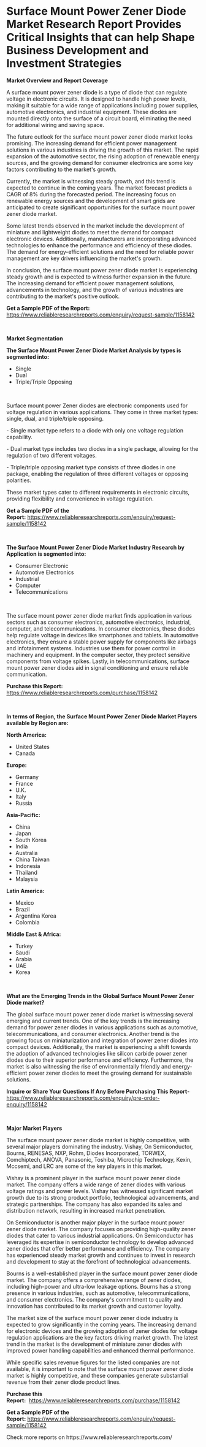 <p><h1>Surface Mount Power Zener Diode Market Research Report Provides Critical Insights that can help Shape Business Development and Investment Strategies</h1></p><p><strong>Market Overview and Report Coverage</strong></p>
<p><p>A surface mount power zener diode is a type of diode that can regulate voltage in electronic circuits. It is designed to handle high power levels, making it suitable for a wide range of applications including power supplies, automotive electronics, and industrial equipment. These diodes are mounted directly onto the surface of a circuit board, eliminating the need for additional wiring and saving space.</p><p>The future outlook for the surface mount power zener diode market looks promising. The increasing demand for efficient power management solutions in various industries is driving the growth of this market. The rapid expansion of the automotive sector, the rising adoption of renewable energy sources, and the growing demand for consumer electronics are some key factors contributing to the market's growth.</p><p>Currently, the market is witnessing steady growth, and this trend is expected to continue in the coming years. The market forecast predicts a CAGR of 8% during the forecasted period. The increasing focus on renewable energy sources and the development of smart grids are anticipated to create significant opportunities for the surface mount power zener diode market.</p><p>Some latest trends observed in the market include the development of miniature and lightweight diodes to meet the demand for compact electronic devices. Additionally, manufacturers are incorporating advanced technologies to enhance the performance and efficiency of these diodes. The demand for energy-efficient solutions and the need for reliable power management are key drivers influencing the market's growth.</p><p>In conclusion, the surface mount power zener diode market is experiencing steady growth and is expected to witness further expansion in the future. The increasing demand for efficient power management solutions, advancements in technology, and the growth of various industries are contributing to the market's positive outlook.</p></p>
<p><strong>Get a Sample PDF of the Report:</strong> <a href="https://www.reliableresearchreports.com/enquiry/request-sample/1158142">https://www.reliableresearchreports.com/enquiry/request-sample/1158142</a></p>
<p>&nbsp;</p>
<p><strong>Market Segmentation</strong></p>
<p><strong>The Surface Mount Power Zener Diode Market Analysis by types is segmented into:</strong></p>
<p><ul><li>Single</li><li>Dual</li><li>Triple/Triple Opposing</li></ul></p>
<p>&nbsp;</p>
<p><p>Surface mount power Zener diodes are electronic components used for voltage regulation in various applications. They come in three market types: single, dual, and triple/triple opposing. </p><p>- Single market type refers to a diode with only one voltage regulation capability.</p><p>- Dual market type includes two diodes in a single package, allowing for the regulation of two different voltages.</p><p>- Triple/triple opposing market type consists of three diodes in one package, enabling the regulation of three different voltages or opposing polarities. </p><p>These market types cater to different requirements in electronic circuits, providing flexibility and convenience in voltage regulation.</p></p>
<p><strong>Get a Sample PDF of the Report:</strong>&nbsp;<a href="https://www.reliableresearchreports.com/enquiry/request-sample/1158142">https://www.reliableresearchreports.com/enquiry/request-sample/1158142</a></p>
<p>&nbsp;</p>
<p><strong>The Surface Mount Power Zener Diode Market Industry Research by Application is segmented into:</strong></p>
<p><ul><li>Consumer Electronic</li><li>Automotive Electronics</li><li>Industrial</li><li>Computer</li><li>Telecommunications</li></ul></p>
<p>&nbsp;</p>
<p><p>The surface mount power zener diode market finds application in various sectors such as consumer electronics, automotive electronics, industrial, computer, and telecommunications. In consumer electronics, these diodes help regulate voltage in devices like smartphones and tablets. In automotive electronics, they ensure a stable power supply for components like airbags and infotainment systems. Industries use them for power control in machinery and equipment. In the computer sector, they protect sensitive components from voltage spikes. Lastly, in telecommunications, surface mount power zener diodes aid in signal conditioning and ensure reliable communication.</p></p>
<p><strong>Purchase this Report:</strong>&nbsp; <a href="https://www.reliableresearchreports.com/purchase/1158142">https://www.reliableresearchreports.com/purchase/1158142</a></p>
<p>&nbsp;</p>
<p><strong>In terms of Region, the Surface Mount Power Zener Diode Market Players available by Region are:</strong></p>
<p>
    <p> <strong> North America: </strong>
        <ul>
            <li>United States</li>
            <li>Canada</li>
        </ul>
        </p> 
    <p> <strong> Europe: </strong>
        <ul>
            <li>Germany</li>
            <li>France</li>
            <li>U.K.</li>
            <li>Italy</li>
            <li>Russia</li>
        </ul>
        </p> 
    <p> <strong> Asia-Pacific: </strong>
        <ul>
            <li>China</li>
            <li>Japan</li>
            <li>South Korea</li>
            <li>India</li>
            <li>Australia</li>
            <li>China Taiwan</li>
            <li>Indonesia</li>
            <li>Thailand</li>
            <li>Malaysia</li>
        </ul>
        </p> 
    <p> <strong> Latin America: </strong>
        <ul>
            <li>Mexico</li>
            <li>Brazil</li>
            <li>Argentina Korea</li>
            <li>Colombia</li>
        </ul>
        </p> 
    <p> <strong> Middle East & Africa: </strong>
        <ul>
            <li>Turkey</li>
            <li>Saudi</li>
            <li>Arabia</li>
            <li>UAE</li>
            <li>Korea</li>
        </ul>
    </p>
    </p>
<p>&nbsp;</p>
<p><strong>What are the Emerging Trends in the Global Surface Mount Power Zener Diode market?</strong></p>
<p><p>The global surface mount power zener diode market is witnessing several emerging and current trends. One of the key trends is the increasing demand for power zener diodes in various applications such as automotive, telecommunications, and consumer electronics. Another trend is the growing focus on miniaturization and integration of power zener diodes into compact devices. Additionally, the market is experiencing a shift towards the adoption of advanced technologies like silicon carbide power zener diodes due to their superior performance and efficiency. Furthermore, the market is also witnessing the rise of environmentally friendly and energy-efficient power zener diodes to meet the growing demand for sustainable solutions.</p></p>
<p><strong>Inquire or Share Your Questions If Any Before Purchasing This Report</strong>- <a href="https://www.reliableresearchreports.com/enquiry/pre-order-enquiry/1158142">https://www.reliableresearchreports.com/enquiry/pre-order-enquiry/1158142</a></p>
<p>&nbsp;</p>
<p><strong>Major Market Players</strong></p>
<p><p>The surface mount power zener diode market is highly competitive, with several major players dominating the industry. Vishay, On Semiconductor, Bourns, RENESAS, NXP, Rohm, Diodes Incorporated, TORWEX, Comchiptech, ANOVA, Panasonic, Toshiba, Microchip Technology, Kexin, Mccsemi, and LRC are some of the key players in this market.</p><p>Vishay is a prominent player in the surface mount power zener diode market. The company offers a wide range of zener diodes with various voltage ratings and power levels. Vishay has witnessed significant market growth due to its strong product portfolio, technological advancements, and strategic partnerships. The company has also expanded its sales and distribution network, resulting in increased market penetration.</p><p>On Semiconductor is another major player in the surface mount power zener diode market. The company focuses on providing high-quality zener diodes that cater to various industrial applications. On Semiconductor has leveraged its expertise in semiconductor technology to develop advanced zener diodes that offer better performance and efficiency. The company has experienced steady market growth and continues to invest in research and development to stay at the forefront of technological advancements.</p><p>Bourns is a well-established player in the surface mount power zener diode market. The company offers a comprehensive range of zener diodes, including high-power and ultra-low leakage options. Bourns has a strong presence in various industries, such as automotive, telecommunications, and consumer electronics. The company's commitment to quality and innovation has contributed to its market growth and customer loyalty.</p><p>The market size of the surface mount power zener diode industry is expected to grow significantly in the coming years. The increasing demand for electronic devices and the growing adoption of zener diodes for voltage regulation applications are the key factors driving market growth. The latest trend in the market is the development of miniature zener diodes with improved power handling capabilities and enhanced thermal performance.</p><p>While specific sales revenue figures for the listed companies are not available, it is important to note that the surface mount power zener diode market is highly competitive, and these companies generate substantial revenue from their zener diode product lines.</p></p>
<p><strong>Purchase this Report:</strong>&nbsp;&nbsp;<a href="https://www.reliableresearchreports.com/purchase/1158142">https://www.reliableresearchreports.com/purchase/1158142</a></p>
<p></p>
<p><strong>Get a Sample PDF of the Report:</strong>&nbsp;<a href="https://www.reliableresearchreports.com/enquiry/request-sample/1158142">https://www.reliableresearchreports.com/enquiry/request-sample/1158142</a></p>
<p>Check more reports on https://www.reliableresearchreports.com/</p>